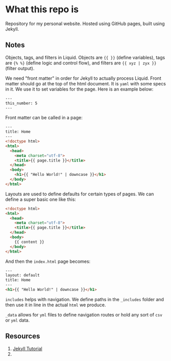 # What this repo is

Repository for my personal website. Hosted using GitHub pages, built using Jekyll. 

## Notes

Objects, tags, and filters in Liquid. Objects are `{{ }}` (define variables), tags are `{% %}` (define logic and control flow), and filters are `{{ xyz | zyx }}` (filter output).

We need "front matter" in order for Jekyll to actually process Liquid. Front matter should go at the top of the html document. It is `yaml` with some specs in it. We use it to set variables for the page. Here is an example below: 

```html
---
this_number: 5
---
```

Front matter can be called in a page:

```html
---
title: Home
---
<!doctype html>
<html>
  <head>
    <meta charset="utf-8">
    <title>{{ page.title }}</title>
  </head>
  <body>
    <h1>{{ "Hello World!" | downcase }}</h1>
  </body>
</html>
```

Layouts are used to define defaults for certain types of pages. We can define a super basic one like this: 

```html
<!doctype html>
<html>
  <head>
    <meta charset="utf-8">
    <title>{{ page.title }}</title>
  </head>
  <body>
    {{ content }}
  </body>
</html>
```

And then the `index.html` page becomes:

```html
---
layout: default
title: Home
---
<h1>{{ "Hello World!" | downcase }}</h1>
```

`includes` helps with navigation. We define paths in the `_includes` folder and then use it in line in the actual `html` we produce.

`_data` allows for `yml` files to define navigation routes or hold any sort of `csv` or `yml` data.



## Resources

1. [Jekyll Tutorial](https://jekyllrb.com/docs/step-by-step/01-setup/)
2. 

